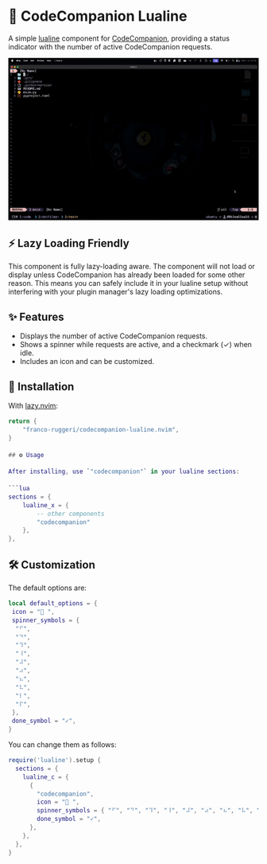 # 🧩 CodeCompanion Lualine

A simple [lualine](https://github.com/nvim-lualine/lualine.nvim) component for
[CodeCompanion](https://github.com/olimorris/codecompanion.nvim), providing a
status indicator with the number of active CodeCompanion requests.

![demo](assets/demo.gif)

## ⚡️ Lazy Loading Friendly

This component is fully lazy-loading aware. The component will not load or
display unless CodeCompanion has already been loaded for some other reason. This
means you can safely include it in your lualine setup without interfering with
your plugin manager's lazy loading optimizations.

## ✨ Features

- Displays the number of active CodeCompanion requests.
- Shows a spinner while requests are active, and a checkmark (✓) when idle.
- Includes an icon and can be customized.

## 🚀 Installation

With [lazy.nvim](https://github.com/folke/lazy.nvim):

```lua
return {
    "franco-ruggeri/codecompanion-lualine.nvim",
}

## ⚙️ Usage

After installing, use `"codecompanion"` in your lualine sections:

```lua
sections = {
    lualine_x = {
        -- other components
        "codecompanion"
    },
},
```

## 🛠️ Customization

The default options are:

```lua
local default_options = {
 icon = " ",
 spinner_symbols = {
  "⠋",
  "⠙",
  "⠹",
  "⠸",
  "⠼",
  "⠴",
  "⠦",
  "⠧",
  "⠇",
  "⠏",
 },
 done_symbol = "✓",
}
```

You can change them as follows:

```lua
require('lualine').setup {
  sections = {
    lualine_c = {
      {
        "codecompanion",
        icon = " ",
        spinner_symbols = { "⠋", "⠙", "⠹", "⠸", "⠼", "⠴", "⠦", "⠧", "⠇", "⠏" },
        done_symbol = "✓",
      },
    },
  },
}
```
